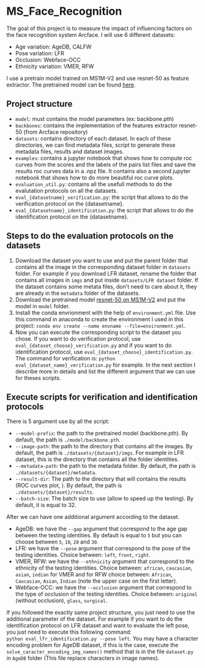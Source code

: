 # MS_Face_Recognition
The goal of this project is to measure the impact of influencing factors on the face recognition system Arcface. I will use 6 different datasets:
- Age variation: AgeDB, CALFW
- Pose variation: LFR
- Occlusion: Webface-OCC
- Ethnicity variation: VMER, RFW

I use a pretrain model trained on MS1M-V2 and use resnet-50 as feature extractor. The pretrained model can be found [here](https://drive.google.com/drive/folders/12xtGMMMbDf6VLX3unUjJNgjnoQF83tOe?usp=sharing).

## Project structure
- `model`: must contains the model parameters (ex: backbone.pth)
- `backbones`: contains the implementation of the features extractor resnet-50 (from Arcface repository)
- `datasets`: contains directory of each dataset. In each of these directories, we can find metadata files, script to generate these metadata files, results and dataset images.
- `examples`: contains a jupyter notebook that shows how to compute roc curves from the scores and the labels of the pairs list files and save the results roc curves data in a .npz file. It contains also a second jupyter notebook that shows how to do more beautiful roc curve plots.
- `evaluation_util.py`: contains all the usefull methods to do the evalutation protocols on all the datasets.
- `eval_{datasetname}_verification.py`: the script that allows to do the verification protocol on the {datasetname}.
- `eval_{datasetname}_identification.py`: the script that allows to do the identification protocol on the {datasetname}.

## Steps to do the evaluation protocols on the datasets
1. Download the dataset you want to use and put the parent folder that contains all the image in the corresponding dataset folder in `datasets` folder. For example if you download LFR dataset, rename the folder that contains all images in `imgs` and put inside `datasets/LFR dataset` folder. If the dataset contains some metata files, don't need to care about it, they are already in the `metadata` folder of the datasets.
2. Download the pretrained model [resnet-50 on MS1M-V2](https://drive.google.com/drive/folders/12xtGMMMbDf6VLX3unUjJNgjnoQF83tOe?usp=sharing) and put the model in `model` folder.
3. Install the conda envrionment with the help of `environment.yml` file. Use this command in anaconda to create the environment I used in this project: `conda env create --name envname --file=environment.yml`.
4. Now you can execute the corresponding script to the dataset you chose. If you want to do verification protocol, use `eval_{dataset_choose}_verification.py` and if you want to do identification protocol, use `eval_{dataset_choose}_identification.py`.  
The command for verification is: `python eval_{dataset_name}_verification.py` for example. In the next section I describe more in details and list the different argument that we can use for theses scripts.

## Execute scripts for verification and identification protocols
There is 5 argument use by all the script:  
- `--model-prefix`: the path to the pretrained model (backbone.pth). By default, the path is `./model/backbone.pth`.
- `--image-path`: the path to the directory that contains all the images. By default, the path is `./datasets/{dataset}/imgs`. For example in LFR dataset, this is the directory that contains all the folder identities.
- `--metadata-path`: the path to the metadata folder. By default, the path is `./datasets/{dataset}/metadata`.
- `--result-dir`: The path to the directory that will contains the results (ROC curves plot, ). By default, the path is `./datasets/{dataset}/results`.
- `--batch-size`: The batch size to use (allow to speed up the testing). By default, it is equal to 32.

After we can have one additional argument according to the dataset.
- AgeDB: we have the `--gap` argument that correspond to the age gap between the testing identities. By default is equal to `5` but you can choose between `5`, `10`, `20` and `30`.
- LFR: we have the `--pose` argument that correspond to the pose of the testing identities. Choice between: `left`, `front`, `right`.
- VMER, RFW: we have the `--ethnicity` argument that correspond to the ethnicity of the testing identities. Choice between: `african`, `caucasian`, `asian`, `indian` for VMER and for RFW choice between: `African`, `Caucasian`, `Asian`, `Indian` (note the upper case on the first letter).
- Webface-OCC: we have the `--occlusion` argument that correspond to the type of occlusion of the testing identities. Choice between: `original` (without occlusion), `glass`, `surgical`.

If you followed the exactly same project structure, you just need to use the additional parameter of the dataset. For example if you want to do the identification protocol on LFR dataset and want to evaluate the left pose, you just need to execute this following command:  
`python eval_lfr_identification.py --pose left`. You may have a character encoding problem for AgeDB dataset, if this is the case, execute the `solve_caracter_encoding_img_names()` method that is in the file `dataset.py` in `AgeDB` folder (This file replace characters in image names).
